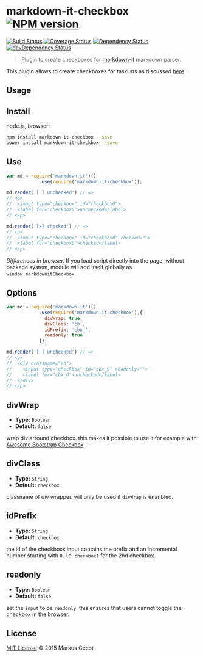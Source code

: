 # markdown-it-checkbox [![NPM version][npm-image]][npm-url]
[![Build Status][travis-image]][travis-url] [![Coverage Status][coveralls-image]][coveralls-url] [![Dependency Status][depstat-image]][depstat-url] [![devDependency Status][devdepstat-image]][devdepstat-url]

> Plugin to create checkboxes for [markdown-it](https://github.com/markdown-it/markdown-it) markdown parser.

This plugin allows to create checkboxes for tasklists as discussed [here](http://talk.commonmark.org/t/task-lists-in-standard-markdown/41).



## Usage

## Install

node.js, browser:

```bash
npm install markdown-it-checkbox --save
bower install markdown-it-checkbox --save
```

## Use

```js
var md = require('markdown-it')()
            .use(require('markdown-it-checkbox'));

md.render('[ ] unchecked') // =>
// <p>
//  <input type="checkbox" id="checkbox0">
//  <label for="checkbox0">unchecked</label>
// </p>

md.render('[x] checked') // =>
// <p>
//  <input type="checkbox" id="checkbox0" checked="">
//  <label for="checkbox0">checked</label>
// </p>
```

_Differences in browser._ If you load script directly into the page, without
package system, module will add itself globally as `window.markdownitCheckbox`.

## Options

```js
var md = require('markdown-it')()
            .use(require('markdown-it-checkbox'),{
              divWrap: true,
              divClass: 'cb',
              idPrefix: 'cbx_',
              readonly: true
            });

md.render('[ ] unchecked') // =>
// <p>
//  <div classname="cb">
//    <input type="checkbox" id="cbx_0" readonly="">
//    <label for="cbx_0">unchecked</label>
//  </div>
// </p>
```

## divWrap

* **Type:** `Boolean`
* **Default:** `false`

wrap div arround checkbox. this makes it possible to use it for example with [Awesome Bootstrap Checkbox](https://github.com/flatlogic/awesome-bootstrap-checkbox/).

## divClass

* **Type:** `String`
* **Default:** `checkbox`

classname of div wrapper. will only be used if `divWrap` is enanbled.

## idPrefix

* **Type:** `String`
* **Default:** `checkbox`

the id of the checkboxs input contains the prefix and an incremental number starting with `0`. i.e. `checkbox1` for the 2nd checkbox.

## readonly

* **Type:** `Boolean`
* **Default:** `false`

set the `input` to be `readonly`. this ensures that users cannot toggle the checkbox in the browser.

## License

[MIT License](https://github.com/mcecot/markdown-it-checkbox/blob/master/LICENSE) © 2015 Markus Cecot

[npm-url]: https://npmjs.org/package/markdown-it-checkbox
[npm-image]: https://img.shields.io/npm/v/markdown-it-checkbox.svg

[travis-url]: http://travis-ci.org/mcecot/markdown-it-checkbox
[travis-image]: https://secure.travis-ci.org/mcecot/markdown-it-checkbox.svg?branch=master

[coveralls-url]: https://coveralls.io/r/mcecot/markdown-it-checkbox
[coveralls-image]: https://img.shields.io/coveralls/mcecot/markdown-it-checkbox.svg

[depstat-url]: https://david-dm.org/mcecot/markdown-it-checkbox
[depstat-image]: https://david-dm.org/mcecot/markdown-it-checkbox.svg

[devdepstat-url]: https://david-dm.org/mcecot/markdown-it-checkbox#info=devDependencies
[devdepstat-image]: https://david-dm.org/mcecot/markdown-it-checkbox/dev-status.svg
